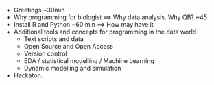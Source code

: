 - Greetings ~30min
- Why programming for biologist ==> Why data analysis. Why QB? ~45
- Install R and Python ~60 min ==> How may have it
- Additional tools and concepts for programming in the data world
  - Text scripts and data
  - Open Source and Open Access
  - Version control
  - EDA / statistical modelling / Machine Learning
  - Dynamic modelling and simulation
- Hackaton.
